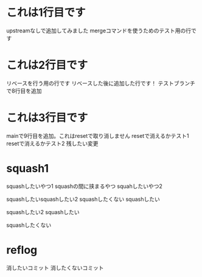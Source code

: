 # これは1行目です
upstreamなしで追加してみました
mergeコマンドを使うためのテスト用の行です

# これは2行目です
リベースを行う用の行です
リベースした後に追加した行です！
テストブランチで8行目を追加

# これは3行目です
mainで9行目を追加。これはresetで取り消しません
resetで消えるかテスト1
resetで消えるかテスト2
残したい変更

# squash1
squashしたいやつ1
squashの間に挟まるやつ
squahしたいやつ2

squashしたいsquashしたい2
squashしたくない
squashしたい

squashしたい2
squashしたい


squashしたくない

# reflog
消したいコミット
消したくないコミット
